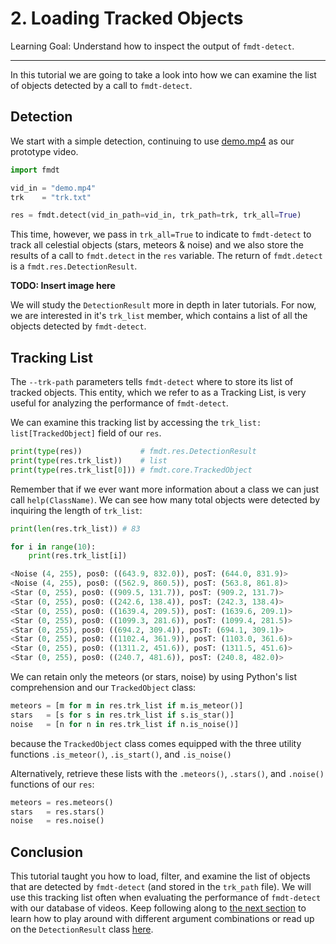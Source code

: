 # 2. Loading Tracked Objects

Learning Goal: Understand how to inspect the output of `fmdt-detect`.

---

In this tutorial we are going to take a look into how we can examine the list of 
objects detected by a call to `fmdt-detect`.

## Detection

We start with a simple detection, continuing to use 
[demo.mp4](https://lip6.fr/adrien.cassagne/data/tauh/in/2022_05_31_tauh_34_meteors.mp4) 
as our prototype video. 

```Python
import fmdt

vid_in = "demo.mp4"
trk    = "trk.txt"

res = fmdt.detect(vid_in_path=vid_in, trk_path=trk, trk_all=True)
```

This time, however, we pass in `trk_all=True` to indicate to `fmdt-detect` to 
track all celestial objects (stars, meteors & noise) and we also store the 
results of a call to `fmdt.detect` in the `res` variable. The return of 
`fmdt.detect` is a `fmdt.res.DetectionResult`.

**TODO: Insert image here**

We will study the `DetectionResult` more in depth in later tutorials. For now, 
we are interested in it's `trk_list` member, which contains a list of all the 
objects detected by `fmdt-detect`.

## Tracking List

The `--trk-path` parameters tells `fmdt-detect` where to store its list of 
tracked objects. This entity, which we refer to as a Tracking List, is very 
useful for analyzing the performance of `fmdt-detect`.

<!-- Here we are actually creating a DetectionResult and not an Args -->
<!-- ![diagram](../media/detect_diagram.png) -->

We can examine this tracking list by accessing the 
`trk_list: list[TrackedObject]` field of our `res`.

```Python
print(type(res))             # fmdt.res.DetectionResult
print(type(res.trk_list))    # list
print(type(res.trk_list[0])) # fmdt.core.TrackedObject
```

Remember that if we ever want more information about a class we can just call 
`help(ClassName)`. We can see how many total objects were detected by inquiring 
the length of `trk_list`:

```Python
print(len(res.trk_list)) # 83
```

```Python
for i in range(10):
    print(res.trk_list[i])
```

```Python
<Noise (4, 255), pos0: ((643.9, 832.0)), posT: (644.0, 831.9)>
<Noise (4, 255), pos0: ((562.9, 860.5)), posT: (563.8, 861.8)>
<Star (0, 255), pos0: ((909.5, 131.7)), posT: (909.2, 131.7)>
<Star (0, 255), pos0: ((242.6, 138.4)), posT: (242.3, 138.4)>
<Star (0, 255), pos0: ((1639.4, 209.5)), posT: (1639.6, 209.1)>
<Star (0, 255), pos0: ((1099.3, 281.6)), posT: (1099.4, 281.5)>
<Star (0, 255), pos0: ((694.2, 309.4)), posT: (694.1, 309.1)>
<Star (0, 255), pos0: ((1102.4, 361.9)), posT: (1103.0, 361.6)>
<Star (0, 255), pos0: ((1311.2, 451.6)), posT: (1311.5, 451.6)>
<Star (0, 255), pos0: ((240.7, 481.6)), posT: (240.8, 482.0)>
```

<!-- ![tracking_list](../media/tracking_list.png) -->

We can retain only the meteors (or stars, noise) by using Python's list 
comprehension and our `TrackedObject` class:

```Python
meteors = [m for m in res.trk_list if m.is_meteor()]
stars   = [s for s in res.trk_list if s.is_star()]
noise   = [n for n in res.trk_list if n.is_noise()]
```

because the `TrackedObject` class comes equipped with the three utility 
functions `.is_meteor()`, `.is_start()`, and `.is_noise()`

Alternatively, retrieve these lists with the `.meteors()`, `.stars()`, and 
`.noise()` functions of our `res`:

```Python
meteors = res.meteors()
stars   = res.stars()
noise   = res.noise()
```

## Conclusion

This tutorial taught you how to load, filter, and examine the list of objects 
that are detected by `fmdt-detect` (and stored in the `trk_path` file). We will 
use this tracking list often when evaluating the performance of `fmdt-detect` 
with our database of videos. Keep following along to 
[the next section](3_Playing_with_args.md) to learn how to play around with 
different argument combinations or read up on the `DetectionResult` class 
[here](../reference/res.md).
